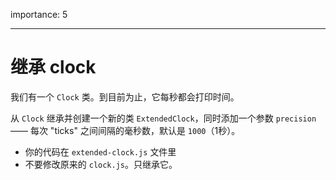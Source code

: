importance: 5

---

# 继承 clock

我们有一个 `Clock` 类。到目前为止，它每秒都会打印时间。

从 `Clock` 继承并创建一个新的类 `ExtendedClock`，同时添加一个参数 `precision` —— 每次 "ticks" 之间间隔的毫秒数，默认是 `1000`（1秒）。

- 你的代码在 `extended-clock.js` 文件里
- 不要修改原来的 `clock.js`。只继承它。

